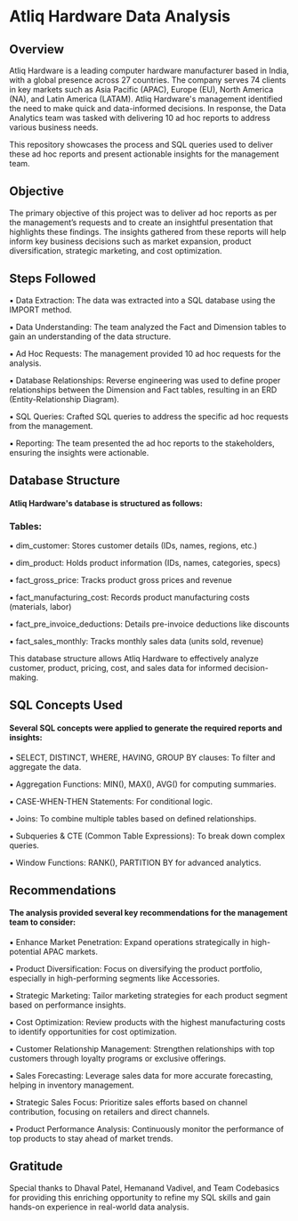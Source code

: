 # Atliq Hardware Data Analysis
## Overview
Atliq Hardware is a leading computer hardware manufacturer based in India, with a global presence across 27 countries. The company serves 74 clients in key markets such as Asia Pacific (APAC), Europe (EU), North America (NA), and Latin America (LATAM). Atliq Hardware's management identified the need to make quick and data-informed decisions. In response, the Data Analytics team was tasked with delivering 10 ad hoc reports to address various business needs.

This repository showcases the process and SQL queries used to deliver these ad hoc reports and present actionable insights for the management team.

## Objective
The primary objective of this project was to deliver ad hoc reports as per the management’s requests and to create an insightful presentation that highlights these findings. The insights gathered from these reports will help inform key business decisions such as market expansion, product diversification, strategic marketing, and cost optimization.

## Steps Followed
▪ Data Extraction: The data was extracted into a SQL database using the IMPORT method.

▪ Data Understanding: The team analyzed the Fact and Dimension tables to gain an understanding of the data structure.

▪ Ad Hoc Requests: The management provided 10 ad hoc requests for the analysis.

▪ Database Relationships: Reverse engineering was used to define proper relationships between the Dimension and Fact tables, resulting in an ERD (Entity-Relationship Diagram).

▪ SQL Queries: Crafted SQL queries to address the specific ad hoc requests from the management.

▪ Reporting: The team presented the ad hoc reports to the stakeholders, ensuring the insights were actionable.

## Database Structure
#### Atliq Hardware's database is structured as follows:

### Tables:
▪ dim_customer: Stores customer details (IDs, names, regions, etc.)

▪ dim_product: Holds product information (IDs, names, categories, specs)

▪ fact_gross_price: Tracks product gross prices and revenue

▪ fact_manufacturing_cost: Records product manufacturing costs (materials, labor)

▪ fact_pre_invoice_deductions: Details pre-invoice deductions like discounts

▪ fact_sales_monthly: Tracks monthly sales data (units sold, revenue)

This database structure allows Atliq Hardware to effectively analyze customer, product, pricing, cost, and sales data for informed decision-making.

## SQL Concepts Used
#### Several SQL concepts were applied to generate the required reports and insights:

▪ SELECT, DISTINCT, WHERE, HAVING, GROUP BY clauses: To filter and aggregate the data.

▪ Aggregation Functions: MIN(), MAX(), AVG() for computing summaries.

▪ CASE-WHEN-THEN Statements: For conditional logic.

▪ Joins: To combine multiple tables based on defined relationships.

▪ Subqueries & CTE (Common Table Expressions): To break down complex queries.

▪ Window Functions: RANK(), PARTITION BY for advanced analytics.

## Recommendations
#### The analysis provided several key recommendations for the management team to consider:

▪ Enhance Market Penetration: Expand operations strategically in high-potential APAC markets.

▪ Product Diversification: Focus on diversifying the product portfolio, especially in high-performing segments like Accessories.

▪ Strategic Marketing: Tailor marketing strategies for each product segment based on performance insights.

▪ Cost Optimization: Review products with the highest manufacturing costs to identify opportunities for cost optimization.

▪ Customer Relationship Management: Strengthen relationships with top customers through loyalty programs or exclusive offerings.

▪ Sales Forecasting: Leverage sales data for more accurate forecasting, helping in inventory management.

▪ Strategic Sales Focus: Prioritize sales efforts based on channel contribution, focusing on retailers and direct channels.

▪ Product Performance Analysis: Continuously monitor the performance of top products to stay ahead of market trends.

## Gratitude
Special thanks to Dhaval Patel, Hemanand Vadivel, and Team Codebasics for providing this enriching opportunity to refine my SQL skills and gain hands-on experience in real-world data analysis.
